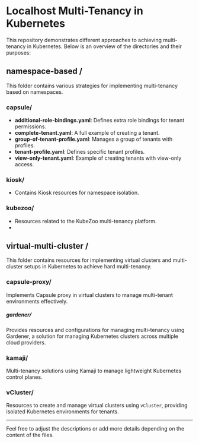 # Localhost Multi-Tenancy in Kubernetes

This repository demonstrates different approaches to achieving multi-tenancy in Kubernetes. Below is an overview of the directories and their purposes:

## namespace-based /
This folder contains various strategies for implementing multi-tenancy based on namespaces.

### capsule/
- **additional-role-bindings.yaml**: Defines extra role bindings for tenant permissions.
- **complete-tenant.yaml**: A full example of creating a tenant.
- **group-of-tenant-profile.yaml**: Manages a group of tenants with profiles.
- **tenant-profile.yaml**: Defines specific tenant profiles.
- **view-only-tenant.yaml**: Example of creating tenants with view-only access.

### kiosk/
- Contains Kiosk resources for namespace isolation.

### kubezoo/
- Resources related to the KubeZoo multi-tenancy platform.
- 

## virtual-multi-cluster / 
This folder contains resources for implementing virtual clusters and multi-cluster setups in Kubernetes to achieve hard multi-tenancy.

### capsule-proxy/
Implements Capsule proxy in virtual clusters to manage multi-tenant environments effectively.

##### gardener/
Provides resources and configurations for managing multi-tenancy using Gardener, a solution for managing Kubernetes clusters across multiple cloud providers.

### kamaji/
Multi-tenancy solutions using Kamaji to manage lightweight Kubernetes control planes.

### vCluster/
Resources to create and manage virtual clusters using `vCluster`, providing isolated Kubernetes environments for tenants.

---

Feel free to adjust the descriptions or add more details depending on the content of the files.